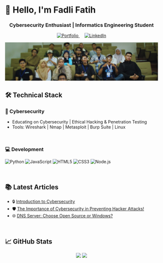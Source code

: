 # 👋 Hello, I'm Fadli Fatih

<h3 align="center">Cybersecurity Enthusiast | Informatics Engineering Student</h3>

<p align="center">
  <a href="https://fadlyfatih1.github.io/web-portfolio/" target="_blank">
    <img src="https://img.shields.io/badge/Portfolio-E66000?style=for-the-badge&logo=Firefox&logoColor=white" alt="Portfolio">
  </a> 
  <span>&nbsp;&nbsp;&nbsp;</span> <!-- Menambahkan jarak -->
  <a href="https://www.linkedin.com/in/fadly-madina/" target="_blank">
    <img src="https://img.shields.io/badge/LinkedIn-0A66C2?style=for-the-badge&logo=linkedin&logoColor=white" alt="LinkedIn">
  </a>
</p>

![Banner](https://raw.githubusercontent.com/fadlyfatih1/fadlyfatih1/main/team.jpeg)

## 🛠️ Technical Stack

### 🔐 Cybersecurity
- Educating on Cybersecurity | Ethical Hacking & Penetration Testing
- Tools: Wireshark | Nmap | Metasploit | Burp Suite | Linux

&ensp;

### 💻 Development
![Python](https://img.shields.io/badge/Python-3776AB?style=for-the-badge&logo=python&logoColor=white)
![JavaScript](https://img.shields.io/badge/JavaScript-F7DF1E?style=for-the-badge&logo=javascript&logoColor=black)
![HTML5](https://img.shields.io/badge/HTML5-E34F26?style=for-the-badge&logo=html5&logoColor=white)
![CSS3](https://img.shields.io/badge/CSS3-1572B6?style=for-the-badge&logo=css3&logoColor=white)
![Node.js](https://img.shields.io/badge/Node.js-43853D?style=for-the-badge&logo=node.js&logoColor=white)

&ensp;

## 📚 Latest Articles
<!-- BLOG-POST-LIST:START -->
- 🔒 [Introduction to Cybersecurity](https://lumbar-minnow-04f.notion.site/Cyber-Security-Fundamental-ddcbc80d66e248289d036f12786d21c5)
- 🛡️ [The Importance of Cybersecurity in Preventing Hacker Attacks!](https://www.kompasiana.com/fadlifatih8622/63c18ed74addee11db032f22/pentingnya-memahami-cyber-security-guna-menangkal-segala-jenis-serangan-hacker)
- 🌐 [DNS Server: Choose Open Source or Windows?](https://www.kompasiana.com/fadlifatih8622/671e471ec925c41597277813/dns-server-pilih-open-source-atau-windows)
<!-- BLOG-POST-LIST:END -->

&ensp;

## 📈 GitHub Stats

<p align="center">
  <img width="48%" src="https://github-readme-stats.vercel.app/api?username=fadlyfatih1&show_icons=true&theme=dark" />
  <img width="48%" src="https://github-readme-streak-stats.herokuapp.com/?user=fadlyfatih1&theme=dark" />
</p>
